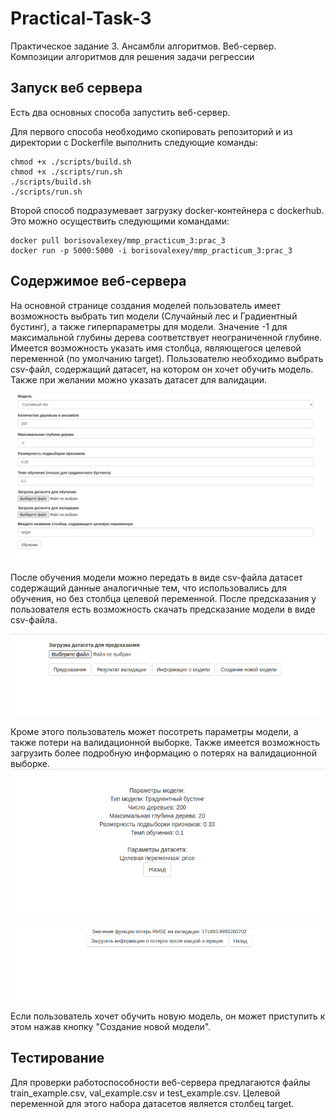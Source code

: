 # Practical-Task-3
Практическое задание  3. Ансамбли алгоритмов. Веб-сервер. Композиции алгоритмов для решения задачи регрессии


## Запуск веб сервера

Есть два основных способа запустить веб-сервер.

Для первого способа необходимо скопировать репозиторий и из директории с Dockerfile выполнить следующие команды:
```
chmod +x ./scripts/build.sh
chmod +x ./scripts/run.sh
./scripts/build.sh
./scripts/run.sh
```
Второй способ подразумевает загрузку docker-контейнера с dockerhub. Это можно осуществить следующими командами:

```
docker pull borisovalexey/mmp_practicum_3:prac_3
docker run -p 5000:5000 -i borisovalexey/mmp_practicum_3:prac_3
```

## Содержимое веб-сервера

На основной странице создания моделей пользователь имеет возможность выбрать тип модели (Случайный лес и Градиентный бустинг), а также
гиперпараметры для модели. Значение -1 для максимальной глубины дерева соответствует неограниченной глубине.
Имеется возможность указать имя столбца, являющегося целевой переменной (по умолчанию target).
Пользователю необходимо выбрать csv-файл, содержащий датасет, на котором он хочет обучить модель.
Также при желании можно указать датасет для валидации.

![alt text](https://github.com/Alexey-Borisov/Practical-Task-3/blob/main/assets/web_1.png?raw=true)

После обучения модели можно передать в виде csv-файла датасет содержащий данные аналогичные тем, что использовались для обучения, но без столбца
целевой переменной. После предсказания у пользователя есть возможность скачать предсказание модели в виде csv-файла.

![alt text](https://github.com/Alexey-Borisov/Practical-Task-3/blob/main/assets/web_2.png?raw=true)

Кроме этого пользователь может посотреть параметры модели, а также потери на валидационной выборке. Также имеется возможность загрузить более подробную
информацию о потерях на валидационной выборке.
![alt text](https://github.com/Alexey-Borisov/Practical-Task-3/blob/main/assets/web_3.png?raw=true)
![alt text](https://github.com/Alexey-Borisov/Practical-Task-3/blob/main/assets/web_4.png?raw=true)

Если пользователь хочет обучить новую модель, он может приступить к этом нажав кнопку "Создание новой модели".


## Тестирование

Для проверки работоспособности веб-сервера предлагаются файлы train_example.csv, val_example.csv и test_example.csv. Целевой переменной для этого набора датасетов является столбец target.


